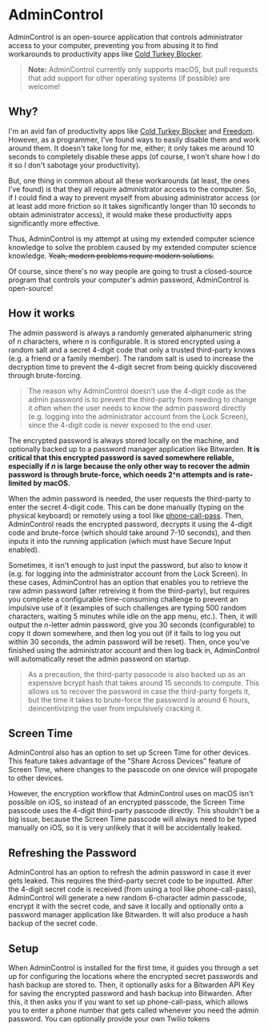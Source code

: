 # AdminControl

AdminControl is an open-source application that controls administrator access to your computer, preventing you from abusing it to find workarounds to productivity apps like [Cold Turkey Blocker](https://getcoldturkey.com).

> **Note:** AdminControl currently only supports macOS, but pull requests that add support for other operating systems (if possible) are welcome!

## Why?

I'm an avid fan of productivity apps like [Cold Turkey Blocker](https://getcoldturkey.com) and [Freedom](https://freedom.to). However, as a programmer, I've found ways to easily disable them and work around them. It doesn't take long for me, either; it only takes me around 10 seconds to completely disable these apps (of course, I won't share how I do it so I don't sabotage your productivity).

But, one thing in common about all these workarounds (at least, the ones I've found) is that they all require administrator access to the computer. So, if I could find a way to prevent myself from abusing administrator access (or at least add more friction so it takes significantly longer than 10 seconds to obtain administrator access), it would make these productivity apps significantly more effective.

Thus, AdminControl is my attempt at using my extended computer science knowledge to solve the problem caused by my extended computer science knowledge. ~~Yeah, modern problems require modern solutions.~~

Of course, since there's no way people are going to trust a closed-source program that controls your computer's admin password, AdminControl is open-source!

## How it works

The admin password is always a randomly generated alphanumeric string of *n* characters, where *n* is configurable. It is stored encrypted using a random salt and a secret 4-digit code that only a trusted third-party knows (e.g. a friend or a family member). The random salt is used to increase the decryption time to prevent the 4-digit secret from being quickly discovered through brute-forcing.

> The reason why AdminControl doesn't use the 4-digit code as the admin password is to prevent the third-party from needing to change it often when the user needs to know the admin password directly (e.g. logging into the administrator account from the Lock Screen), since the 4-digit code is never exposed to the end user.

The encrypted password is always stored locally on the machine, and optionally backed up to a password manager application like Bitwarden. **It is critical that this encrypted password is saved somewhere reliable, especially if *n* is large because the only other way to recover the admin password is through brute-force, which needs 2^n attempts and is rate-limited by macOS.**

When the admin password is needed, the user requests the third-party to enter the secret 4-digit code. This can be done manually (typing on the physical keyboard) or remotely using a tool like [phone-call-pass](https://github.com/AdminControlApp/phone-call-pass). Then, AdminControl reads the encrypted password, decrypts it using the 4-digit code and brute-force (which should take around 7-10 seconds), and then inputs it into the running application (which must have Secure Input enabled).

Sometimes, it isn't enough to just input the password, but also to know it (e.g. for logging into the administrator account from the Lock Screen). In these cases, AdminControl has an option that enables you to retrieve the raw admin password (after retreiving it from the third-party), but requires you complete a configurable time-consuming challenge to prevent an impulsive use of it (examples of such challenges are typing 500 random characters, waiting 5 minutes while idle on the app menu, etc.). Then, it will output the *n*-letter admin password, give you 30 seconds (configurable) to copy it down somewhere, and then log you out (if it fails to log you out within 30 seconds, the admin password will be reset). Then, once you've finished using the administrator account and then log back in, AdminControl will automatically reset the admin password on startup.

> As a precaution, the third-party passcode is also backed up as an expensive bcrypt hash that takes around 15 seconds to compute. This allows us to recover the password in case the third-party forgets it, but the time it takes to brute-force the password is around 6 hours, deincentivizing the user from impulsively cracking it.

## Screen Time

AdminControl also has an option to set up Screen Time for other devices. This feature takes advantage of the "Share Across Devices" feature of Screen Time, where changes to the passcode on one device will propogate to other devices.

However, the encryption workflow that AdminControl uses on macOS isn't possible on iOS, so instead of an encrypted passcode, the Screen Time passcode uses the 4-digit third-party passcode directly. This shouldn't be a big issue, because the Screen Time passcode will always need to be typed manually on iOS, so it is very unlikely that it will be accidentally leaked.

## Refreshing the Password

AdminControl has an option to refresh the admin password in case it ever gets leaked. This requires the third-party secret code to be inputted. After the 4-digit secret code is received (from using a tool like phone-call-pass), AdminControl will generate a new random 6-character admin passcode, encrypt it with the secret code, and save it locally and optionally onto a password manager application like Bitwarden. It will also produce a hash backup of the secret code.

## Setup

When AdminControl is installed for the first time, it guides you through a set up for configuring the locations where the encrypted secret passwords and hash backup are stored to. Then, it optionally asks for a Bitwarden API Key for saving the encrypted password and hash backup into Bitwarden. After this, it then asks you if you want to set up phone-call-pass, which allows you to enter a phone number that gets called whenever you need the admin password. You can optionally provide your own Twilio tokens
